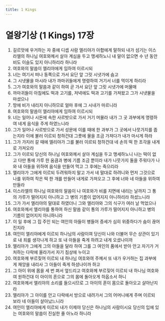 ```yaml
---
title: 1 Kings
---
```


# 열왕기상 (1 Kings) 17장
1. 길르앗에 우거하는 자 중에 디셉 사람 엘리야가 아합에게 말하되 내가 섬기는 이스라엘의 하나님 여호와께서 살아 계심을 두고 맹세하노니 내 말이 없으면 수 년 동안 비도 이슬도 있지 아니하리라 하니라
1. 여호와의 말씀이 엘리야에게 임하여 이르시되
1. 너는 여기서 떠나 동쪽으로 가서 요단 앞 그릿 시냇가에 숨고
1. 그 시냇물을 마시라 내가 까마귀들에게 명령하여 거기서 너를 먹이게 하리라
1. 그가 여호와의 말씀과 같이 하여 곧 가서 요단 앞 그릿 시냇가에 머물매
1. 까마귀들이 아침에도 떡과 고기를, 저녁에도 떡과 고기를 가져왔고 그가 시냇물을 마셨으나
1. 땅에 비가 내리지 아니하므로 얼마 후에 그 시내가 마르니라
1. 여호와의 말씀이 엘리야에게 임하여 이르시되
1. 너는 일어나 시돈에 속한 사르밧으로 가서 거기 머물라 내가 그 곳 과부에게 명령하여 네게 음식을 주게 하였느니라
1. 그가 일어나 사르밧으로 가서 성문에 이를 때에 한 과부가 그 곳에서 나뭇가지를 줍는지라 이에 불러 이르되 청하건대 그릇에 물을 조금 가져다가 내가 마시게 하라
1. 그가 가지러 갈 때에 엘리야가 그를 불러 이르되 청하건대 네 손의 떡 한 조각을 내게로 가져오라
1. 그가 이르되 당신의 하나님 여호와께서 살아 계심을 두고 맹세하노니 나는 떡이 없고 다만 통에 가루 한 움큼과 병에 기름 조금 뿐이라 내가 나뭇가지 둘을 주워다가 나와 내 아들을 위하여 음식을 만들어 먹고 그 후에는 죽으리라
1. 엘리야가 그에게 이르되 두려워하지 말고 가서 네 말대로 하려니와 먼저 그것으로 나를 위하여 작은 떡 한 개를 만들어 내게로 가져오고 그 후에 너와 네 아들을 위하여 만들라
1. 이스라엘의 하나님 여호와의 말씀이 나 여호와가 비를 지면에 내리는 날까지 그 통의 가루가 떨어지지 아니하고 그 병의 기름이 없어지지 아니하리라 하셨느니라
1. 그가 가서 엘리야의 말대로 하였더니 그와 엘리야와 그의 식구가 여러 날 먹었으나
1. 여호와께서 엘리야를 통하여 하신 말씀 같이 통의 가루가 떨어지지 아니하고 병의 기름이 없어지지 아니하니라
1. 이 일 후에 그 집 주인 되는 여인의 아들이 병들어 증세가 심히 위중하다가 숨이 끊어진지라
1. 여인이 엘리야에게 이르되 하나님의 사람이여 당신이 나와 더불어 무슨 상관이 있기로 내 죄를 생각나게 하고 또 내 아들을 죽게 하려고 내게 오셨나이까
1. 엘리야가 그에게 그의 아들을 달라 하여 그를 그 여인의 품에서 받아 안고 자기가 거처하는 다락에 올라가서 자기 침상에 누이고
1. 여호와께 부르짖어 이르되 내 하나님 여호와여 주께서 또 내가 우거하는 집 과부에게 재앙을 내리사 그 아들이 죽게 하셨나이까 하고
1. 그 아이 위에 몸을 세 번 펴서 엎드리고 여호와께 부르짖어 이르되 내 하나님 여호와여 원하건대 이 아이의 혼으로 그의 몸에 돌아오게 하옵소서 하니
1. 여호와께서 엘리야의 소리를 들으시므로 그 아이의 혼이 몸으로 돌아오고 살아난지라
1. 엘리야가 그 아이를 안고 다락에서 방으로 내려가서 그의 어머니에게 주며 이르되 보라 네 아들이 살아났느니라
1. 여인이 엘리야에게 이르되 내가 이제야 당신은 하나님의 사람이시요 당신의 입에 있는 여호와의 말씀이 진실한 줄 아노라 하니라